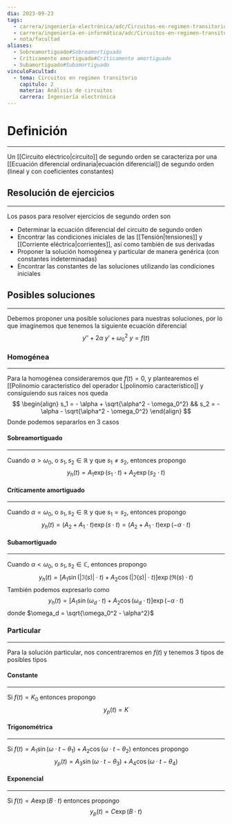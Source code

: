 ```yaml
---
dia: 2023-09-23
tags:
  - carrera/ingeniería-electrónica/adc/Circuitos-en-regimen-transitorio
  - carrera/ingeniería-en-informática/adc/Circuitos-en-regimen-transitorio
  - nota/facultad
aliases:
  - Sobreamortiguado#Sobreamortiguado
  - Críticamente amortiguado#Críticamente amortiguado
  - Subamortiguado#Subamortiguado
vinculoFacultad:
  - tema: Circuitos en regimen transitorio
    capitulo: 2
    materia: Análisis de circuitos
    carrera: Ingeniería electrónica
---
```

# Definición
---
Un [[Circuito eléctrico|circuito]] de segundo orden se caracteriza por una [[Ecuación diferencial ordinaria|ecuación diferencial]] de segundo orden (lineal y con coeficientes constantes)

## Resolución de ejercicios
---
Los pasos para resolver ejercicios de segundo orden son
* Determinar la ecuación diferencial del circuito de segundo orden
* Encontrar las condiciones iniciales de las [[Tensión|tensiones]] y [[Corriente eléctrica|corrientes]], así como también de sus derivadas
* Proponer la solución homogénea y particular de manera genérica (con constantes indeterminadas)
* Encontrar las constantes de las soluciones utilizando las condiciones iniciales

## Posibles soluciones
---
Debemos proponer una posible soluciones para nuestras soluciones, por lo que imaginemos que tenemos la siguiente ecuación diferencial $$ y'' + 2 \alpha ~ y' + \omega_0^2 ~ y = f(t) $$
### Homogénea
---
Para la homogénea consideraremos que $f(t) = 0$, y plantearemos el [[Polinomio caracteristico del operador L|polinomio característico]] y consiguiendo sus raíces nos queda $$ \begin{align} 
	s_1 = - \alpha + \sqrt{\alpha^2 - \omega_0^2} && 
	s_2 = - \alpha - \sqrt{\alpha^2 - \omega_0^2}
\end{align} $$
Donde podemos separarlos en 3 casos
#### Sobreamortiguado
---
Cuando $\alpha > \omega_0$, o $s_1, s_2 \in \mathbb{R}$ y que $s_1 \ne s_2$, entonces propongo $$ y_h(t) = A_1 \exp \left( s_1 \cdot t \right) + A_2 \exp \left( s_2 \cdot t \right) $$
#### Críticamente amortiguado
---
Cuando $\alpha = \omega_0$, o $s_1, s_2 \in \mathbb{R}$ y que $s_1 = s_2$, entonces propongo $$ y_h(t) = (A_2 + A_1 \cdot t) \exp \left( s \cdot t \right) = (A_2 + A_1 \cdot t) \exp \left( - \alpha \cdot t \right) $$
#### Subamortiguado
---
Cuando $\alpha < \omega_0$, o $s_1, s_2 \in \mathbb{C}$, entonces propongo $$ y_h(t) = \left[ A_1 \sin \left( | \Im (s) | \cdot t \right) + A_2 \cos \left( |\Im(s)| \cdot t \right) \right] \exp \left( \Re (s) \cdot t \right) $$
También podemos expresarlo como $$ y_h(t) = \left[ A_1 \sin \left( \omega_d \cdot t \right) + A_2 \cos \left( \omega_d \cdot t \right) \right] \exp \left( - \alpha \cdot t \right) $$ donde $\omega_d = \sqrt{\omega_0^2 - \alpha^2}$

### Particular
---
Para la solución particular, nos concentraremos en $f(t)$ y tenemos 3 tipos de posibles tipos

#### Constante
---
Si $f(t) = K_0$ entonces propongo $$ y_p(t) = K $$
#### Trigonométrica
---
Si $f(t) = A_1 \sin \left( \omega \cdot t - \theta_1 \right) + A_2 \cos \left( \omega \cdot t - \theta_2 \right)$ entonces propongo $$ y_p(t) = A_3 \sin \left( \omega \cdot t - \theta_3 \right) + A_4 \cos \left( \omega \cdot t - \theta_4 \right) $$
#### Exponencial
---
Si $f(t) = A \exp \left( B \cdot t \right)$ entonces propongo $$ y_p(t) = C \exp \left( B \cdot t \right) $$